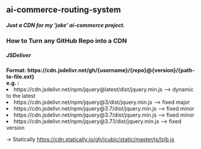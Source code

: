 <h2>ai-commerce-routing-system</h2>
<h5>Just a CDN for my 'joke' ai-commerce project.</h5>

<h3>How to Turn any GitHub Repo into a CDN</h3>
<h5>JSDeliver</h5>
<b> Format: https://cdn.jsdelivr.net/gh/{username}/{repo}@{version}/{path-to-file.ext}</b>
<br>
<b>e.g. :</b>
<li> https://cdn.jsdelivr.net/npm/jquery@latest/dist/jquery.min.js --> dynamic to the latest </li>
<li> https://cdn.jsdelivr.net/npm/jquery@3/dist/jquery.min.js --> fixed major </li>
<li> https://cdn.jsdelivr.net/npm/jquery@3.7/dist/jquery.min.js --> fixed minor </li>
<li> https://cdn.jsdelivr.net/npm/jquery@3.7/dist/jquery.min.js --> fixed minor </li>
<li> https://cdn.jsdelivr.net/npm/jquery@3.7.1/dist/jquery.min.js --> fixed version </li>

-> Statically
https://cdn.statically.io/gh/jcubic/static/master/js/lzjb.js
